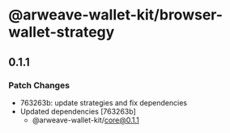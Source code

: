 # @arweave-wallet-kit/browser-wallet-strategy

## 0.1.1

### Patch Changes

- 763263b: update strategies and fix dependencies
- Updated dependencies [763263b]
  - @arweave-wallet-kit/core@0.1.1
